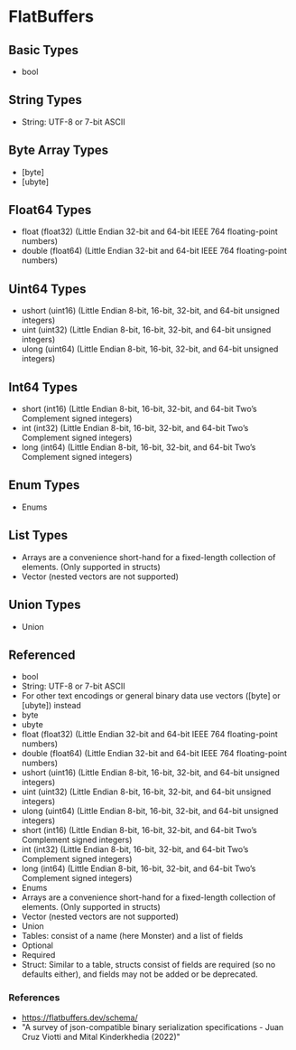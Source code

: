 # FlatBuffers

## Basic Types

* bool

## String Types

* String: UTF-8 or 7-bit ASCII

## Byte Array Types

* [byte]
* [ubyte]

## Float64 Types

* float (float32) (Little Endian 32-bit and 64-bit IEEE 764 floating-point numbers)
* double (float64) (Little Endian 32-bit and 64-bit IEEE 764 floating-point numbers)

## Uint64 Types

* ushort (uint16) (Little Endian 8-bit, 16-bit, 32-bit, and 64-bit unsigned integers)
* uint (uint32) (Little Endian 8-bit, 16-bit, 32-bit, and 64-bit unsigned integers)
* ulong (uint64) (Little Endian 8-bit, 16-bit, 32-bit, and 64-bit unsigned integers)

## Int64 Types

* short (int16) (Little Endian 8-bit, 16-bit, 32-bit, and 64-bit Two’s Complement signed integers)
* int (int32) (Little Endian 8-bit, 16-bit, 32-bit, and 64-bit Two’s Complement signed integers)
* long (int64) (Little Endian 8-bit, 16-bit, 32-bit, and 64-bit Two’s Complement signed integers)

## Enum Types

* Enums

## List Types

* Arrays are a convenience short-hand for a fixed-length collection of elements. (Only supported in structs)
* Vector (nested vectors are not supported)

## Union Types

* Union

## Referenced

* bool
* String: UTF-8 or 7-bit ASCII
* For other text encodings or general binary data use vectors ([byte] or [ubyte]) instead
* byte
* ubyte
* float (float32) (Little Endian 32-bit and 64-bit IEEE 764 floating-point numbers)
* double (float64) (Little Endian 32-bit and 64-bit IEEE 764 floating-point numbers)
* ushort (uint16) (Little Endian 8-bit, 16-bit, 32-bit, and 64-bit unsigned integers)
* uint (uint32) (Little Endian 8-bit, 16-bit, 32-bit, and 64-bit unsigned integers)
* ulong (uint64) (Little Endian 8-bit, 16-bit, 32-bit, and 64-bit unsigned integers)
* short (int16) (Little Endian 8-bit, 16-bit, 32-bit, and 64-bit Two’s Complement signed integers)
* int (int32) (Little Endian 8-bit, 16-bit, 32-bit, and 64-bit Two’s Complement signed integers)
* long (int64) (Little Endian 8-bit, 16-bit, 32-bit, and 64-bit Two’s Complement signed integers)
* Enums
* Arrays are a convenience short-hand for a fixed-length collection of elements. (Only supported in structs)
* Vector (nested vectors are not supported)
* Union
* Tables: consist of a name (here Monster) and a list of fields
* Optional
* Required
* Struct: Similar to a table, structs consist of fields are required (so no defaults either), and fields may not be added or be deprecated.

### References

* https://flatbuffers.dev/schema/
* "A survey of json-compatible binary serialization specifications - Juan Cruz Viotti and Mital Kinderkhedia (2022)"